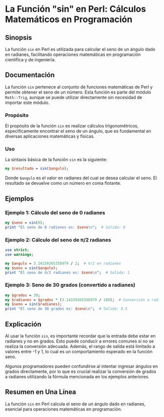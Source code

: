 <!--
Meta Description: # La Función "sin" en Perl: Cálculos Matemáticos en Programación ## Sinopsis La función `sin` en Perl es utilizada para calcular el seno de un ángulo ...
Meta Keywords: seno, radianes, sin, función, perl
-->

# La Función "sin" en Perl: Cálculos Matemáticos en Programación

## Sinopsis
La función `sin` en Perl es utilizada para calcular el seno de un ángulo dado en radianes, facilitando operaciones matemáticas en programación científica y de ingeniería.

## Documentación
La función `sin` pertenece al conjunto de funciones matemáticas de Perl y permite obtener el seno de un número. Esta función es parte del módulo `Math::Trig`, aunque se puede utilizar directamente sin necesidad de importar este módulo.

### Propósito
El propósito de la función `sin` es realizar cálculos trigonométricos, específicamente encontrar el seno de un ángulo, que es fundamental en diversas aplicaciones matemáticas y físicas.

### Uso
La sintaxis básica de la función `sin` es la siguiente:

```perl
my $resultado = sin($angulo);
```

Donde `$angulo` es el valor en radianes del cual se desea calcular el seno. El resultado se devuelve como un número en coma flotante.

## Ejemplos
### Ejemplo 1: Cálculo del seno de 0 radianes
```perl
my $seno = sin(0);
print "El seno de 0 radianes es: $seno\n";  # Salida: 0
```

### Ejemplo 2: Cálculo del seno de π/2 radianes
```perl
use strict;
use warnings;

my $angulo = 3.14159265358979 / 2;  # π/2 en radianes
my $seno = sin($angulo);
print "El seno de π/2 radianes es: $seno\n";  # Salida: 1
```

### Ejemplo 3: Seno de 30 grados (convertido a radianes)
```perl
my $grados = 30;
my $radianes = $grados * (3.14159265358979 / 180);  # Conversión a radianes
my $seno = sin($radianes);
print "El seno de 30 grados es: $seno\n";  # Salida: 0.5
```

## Explicación
Al usar la función `sin`, es importante recordar que la entrada debe estar en radianes y no en grados. Esto puede conducir a errores comunes si no se realiza la conversión adecuada. Además, el rango de salida está limitado a valores entre -1 y 1, lo cual es un comportamiento esperado en la función seno.

Algunos programadores pueden confundirse al intentar ingresar ángulos en grados directamente, por lo que es crucial realizar la conversión de grados a radianes utilizando la fórmula mencionada en los ejemplos anteriores.

## Resumen en Una Línea
La función `sin` en Perl calcula el seno de un ángulo dado en radianes, esencial para operaciones matemáticas en programación.